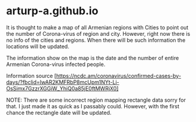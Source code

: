 # arturp-a.github.io

It is thought to make a map of all Armenian regions with Cities to point out the number of Corona-virus of region and city.
However, right now there is no info of the cities and regions.
When there will be such information the locations will be updated.

The information show on the map is the date and the number of entire Armenian Corona-virus infected people.

Information source [https://ncdc.am/coronavirus/confirmed-cases-by-days/?fbclid=IwAR2KMFRbP8mcUpm1NYt-Li-OsSimx7GzzrXGGiW_YhiQ0a85jE0ftMWRjX0]

NOTE: There are some incorrect region mapping rectangle data sorry for that. 
I just made it as quick as I passably could. However, with the first chance the rectangle date will be updated.